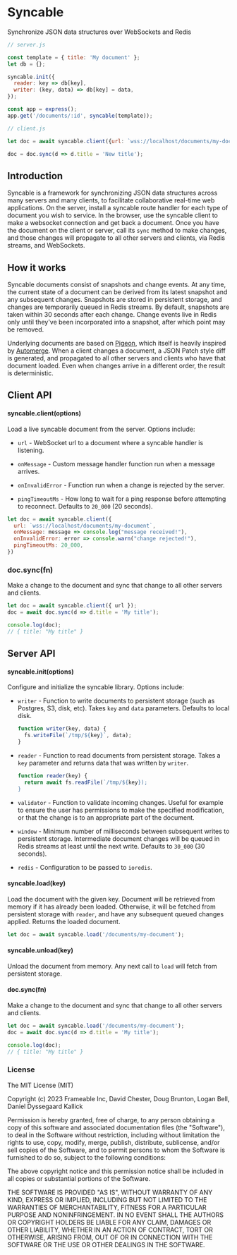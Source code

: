 # Syncable

Synchronize JSON data structures over WebSockets and Redis

```javascript
// server.js

const template = { title: 'My document' };
let db = {};

syncable.init({
  reader: key => db[key],
  writer: (key, data) => db[key] = data,
});

const app = express();
app.get('/documents/:id', syncable(template));
```

```javascript
// client.js

let doc = await syncable.client({url: `wss://localhost/documents/my-document`});

doc = doc.sync(d => d.title = 'New title');
```

## Introduction

Syncable is a framework for synchronizing JSON data structures across many servers and many clients, to facilitate collaborative real-time web applications.  On the server, install a syncable route handler for each type of document you wish to service.  In the browser, use the syncable client to make a websocket connection and get back a document.  Once you have the document on the client or server, call its `sync` method to make changes, and those changes will propagate to all other servers and clients, via Redis streams, and WebSockets.

## How it works

Syncable documents consist of snapshots and change events.  At any time, the current state of a document can be derived from its latest snapshot and any subsequent changes.  Snapshots are stored in persistent storage, and changes are temporarily queued in Redis streams.  By default, snapshots are taken within 30 seconds after each change.  Change events live in Redis only until they've been incorporated into a snapshot, after which point may be removed.

Underlying documents are based on [Pigeon](https://github.com/frameable/pigeon), which itself is heavily inspired by [Automerge](https://github.com/automerge/automerge).  When a client changes a document, a JSON Patch style diff is generated, and propagated to all other servers and clients who have that document loaded.  Even when changes arrive in a different order, the result is deterministic.

## Client API

#### syncable.client(options)

Load a live syncable document from the server.  Options include:

- `url` - WebSocket url to a document where a syncable handler is listening.

- `onMessage` - Custom message handler function run when a message arrives.

- `onInvalidError` - Function run when a change is rejected by the server.

- `pingTimeoutMs` - How long to wait for a ping response before attempting to reconnect.  Defaults to `20_000` (20 seconds).

```javascript
let doc = await syncable.client({
  url: `wss://localhost/documents/my-document`,
  onMessage: message => console.log("message received!"),
  onInvalidError: error => console.warn("change rejected!"),
  pingTimeoutMs: 20_000,
})
```

### doc.sync(fn)

Make a change to the document and sync that change to all other servers and clients.

```javascript
let doc = await syncable.client({ url });
doc = await doc.sync(d => d.title = 'My title');

console.log(doc);
// { title: "My title" }
```

## Server API

#### syncable.init(options)

Configure and initialize the syncable library.  Options include:

- `writer` - Function to write documents to persistent storage (such as Postgres, S3, disk, etc).  Takes `key` and `data` parameters.  Defaults to local disk.

  ```javascript
  function writer(key, data) {
    fs.writeFile(`/tmp/${key}`, data);
  }

- `reader` - Function to read documents from persistent storage.  Takes a `key` parameter and returns data that was written by `writer`.

  ```javascript
  function reader(key) {
    return await fs.readFile(`/tmp/${key});
  }
  ```

- `validator` - Function to validate incoming changes.  Useful for example to ensure the user has permissions to make the specified modification, or that the change is to an appropriate part of the document.

- `window` - Minimum number of milliseconds between subsequent writes to persistent storage.  Intermediate document changes will be queued in Redis streams at least until the next write.  Defaults to `30_000` (30 seconds).

- `redis` - Configuration to be passed to `ioredis`.

#### syncable.load(key)

Load the document with the given key.  Document will be retrieved from memory if it has already been loaded.  Otherwise, it will be fetched from persistent storage with `reader`, and have any subsequent queued changes applied.  Returns the loaded document.

```javascript
let doc = await syncable.load('/documents/my-document');
```

#### syncable.unload(key)

Unload the document from memory.  Any next call to `load` will fetch from persistent storage.

#### doc.sync(fn)

Make a change to the document and sync that change to all other servers and clients.

```javascript
let doc = await syncable.load('/documents/my-document');
doc = await doc.sync(d => d.title = 'My title');

console.log(doc);
// { title: "My title" }
```

### License

The MIT License (MIT)

Copyright (c) 2023 Frameable Inc, David Chester, Doug Brunton, Logan Bell, Daniel Dyssegaard Kallick

Permission is hereby granted, free of charge, to any person obtaining a copy of this software and associated documentation files (the "Software"), to deal in the Software without restriction, including without limitation the rights to use, copy, modify, merge, publish, distribute, sublicense, and/or sell copies of the Software, and to permit persons to whom the Software is furnished to do so, subject to the following conditions:

The above copyright notice and this permission notice shall be included in all copies or substantial portions of the Software.

THE SOFTWARE IS PROVIDED "AS IS", WITHOUT WARRANTY OF ANY KIND, EXPRESS OR IMPLIED, INCLUDING BUT NOT LIMITED TO THE WARRANTIES OF MERCHANTABILITY, FITNESS FOR A PARTICULAR PURPOSE AND NONINFRINGEMENT. IN NO EVENT SHALL THE AUTHORS OR COPYRIGHT HOLDERS BE LIABLE FOR ANY CLAIM, DAMAGES OR OTHER LIABILITY, WHETHER IN AN ACTION OF CONTRACT, TORT OR OTHERWISE, ARISING FROM, OUT OF OR IN CONNECTION WITH THE SOFTWARE OR THE USE OR OTHER DEALINGS IN THE SOFTWARE.

